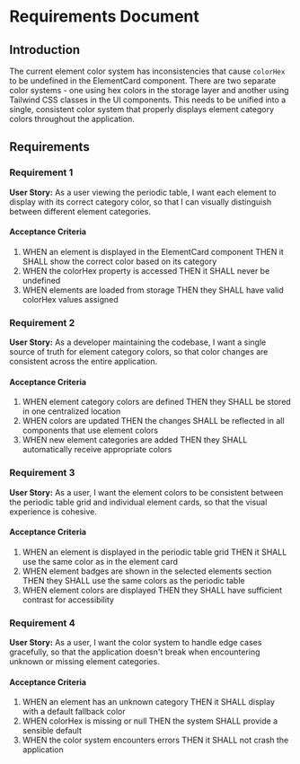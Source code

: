 # Requirements Document

## Introduction

The current element color system has inconsistencies that cause `colorHex` to be undefined in the ElementCard component. There are two separate color systems - one using hex colors in the storage layer and another using Tailwind CSS classes in the UI components. This needs to be unified into a single, consistent color system that properly displays element category colors throughout the application.

## Requirements

### Requirement 1

**User Story:** As a user viewing the periodic table, I want each element to display with its correct category color, so that I can visually distinguish between different element categories.

#### Acceptance Criteria

1. WHEN an element is displayed in the ElementCard component THEN it SHALL show the correct color based on its category
2. WHEN the colorHex property is accessed THEN it SHALL never be undefined
3. WHEN elements are loaded from storage THEN they SHALL have valid colorHex values assigned

### Requirement 2

**User Story:** As a developer maintaining the codebase, I want a single source of truth for element category colors, so that color changes are consistent across the entire application.

#### Acceptance Criteria

1. WHEN element category colors are defined THEN they SHALL be stored in one centralized location
2. WHEN colors are updated THEN the changes SHALL be reflected in all components that use element colors
3. WHEN new element categories are added THEN they SHALL automatically receive appropriate colors

### Requirement 3

**User Story:** As a user, I want the element colors to be consistent between the periodic table grid and individual element cards, so that the visual experience is cohesive.

#### Acceptance Criteria

1. WHEN an element is displayed in the periodic table grid THEN it SHALL use the same color as in the element card
2. WHEN element badges are shown in the selected elements section THEN they SHALL use the same colors as the periodic table
3. WHEN element colors are displayed THEN they SHALL have sufficient contrast for accessibility

### Requirement 4

**User Story:** As a user, I want the color system to handle edge cases gracefully, so that the application doesn't break when encountering unknown or missing element categories.

#### Acceptance Criteria

1. WHEN an element has an unknown category THEN it SHALL display with a default fallback color
2. WHEN colorHex is missing or null THEN the system SHALL provide a sensible default
3. WHEN the color system encounters errors THEN it SHALL not crash the application
